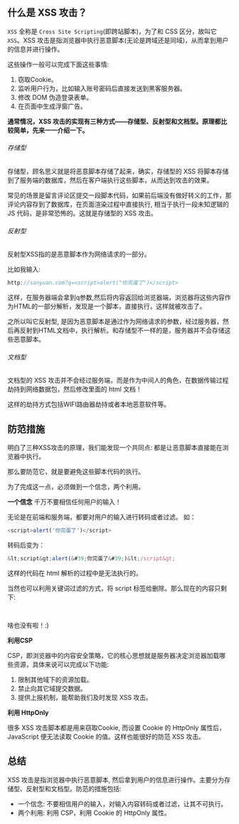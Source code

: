 ## 什么是 XSS 攻击？

`XSS` 全称是 `Cross Site Scripting`(即跨站脚本)，为了和 CSS 区分，故叫它 `XSS`。XSS 攻击是指浏览器中执行恶意脚本(无论是跨域还是同域)，从而拿到用户的信息并进行操作。

这些操作一般可以完成下面这些事情:

1. 窃取Cookie。
2. 监听用户行为，比如输入账号密码后直接发送到黑客服务器。
3. 修改 DOM 伪造登录表单。
4. 在页面中生成浮窗广告。

**通常情况，XSS 攻击的实现有三种方式——存储型、反射型和文档型。原理都比较简单，先来一一介绍一下。**

###### 存储型
存储型，顾名思义就是将恶意脚本存储了起来，确实，存储型的 XSS 将脚本存储到了服务端的数据库，然后在客户端执行这些脚本，从而达到攻击的效果。

常见的场景是留言评论区提交一段脚本代码，如果前后端没有做好转义的工作，那评论内容存到了数据库，在页面渲染过程中直接执行, 相当于执行一段未知逻辑的 JS 代码，是非常恐怖的。这就是存储型的 XSS 攻击。

###### 反射型

反射型XSS指的是恶意脚本作为网络请求的一部分。

比如我输入:
```javascript
http://sanyuan.com?q=<script>alert("你完蛋了")</script>
```

这样，在服务器端会拿到q参数,然后将内容返回给浏览器端，浏览器将这些内容作为HTML的一部分解析，发现是一个脚本，直接执行，这样就被攻击了。

之所以叫它反射型, 是因为恶意脚本是通过作为网络请求的参数，经过服务器，然后再反射到HTML文档中，执行解析。和存储型不一样的是，服务器并不会存储这些恶意脚本。

###### 文档型

文档型的 XSS 攻击并不会经过服务端，而是作为中间人的角色，在数据传输过程劫持到网络数据包，然后修改里面的 html 文档！

这样的劫持方式包括WIFI路由器劫持或者本地恶意软件等。

## 防范措施

明白了三种XSS攻击的原理，我们能发现一个共同点: 都是让恶意脚本直接能在浏览器中执行。

那么要防范它，就是要避免这些脚本代码的执行。

为了完成这一点，必须做到一个信念，两个利用。

**一个信念**
千万不要相信任何用户的输入！

无论是在前端和服务端，都要对用户的输入进行转码或者过滤。
如：
```javascript
<script>alert('你完蛋了')</script>
```
转码后变为：
```javascript
&lt;script&gt;alert(&#39;你完蛋了&#39;)&lt;/script&gt;
```
这样的代码在 html 解析的过程中是无法执行的。

当然也可以利用关键词过滤的方式，将 script 标签给删除。那么现在的内容只剩下:

```javascript
    
```
啥也没有啦！:)

**利用CSP**

CSP，即浏览器中的内容安全策略，它的核心思想就是服务器决定浏览器加载哪些资源，具体来说可以完成以下功能:

1. 限制其他域下的资源加载。
2. 禁止向其它域提交数据。
3. 提供上报机制，能帮助我们及时发现 XSS 攻击。

**利用 HttpOnly**

很多 XSS 攻击脚本都是用来窃取Cookie, 而设置 Cookie 的 HttpOnly 属性后，JavaScript 便无法读取 Cookie 的值。这样也能很好的防范 XSS 攻击。

## 总结

XSS 攻击是指浏览器中执行恶意脚本, 然后拿到用户的信息进行操作。主要分为存储型、反射型和文档型。防范的措施包括:

* 一个信念: 不要相信用户的输入，对输入内容转码或者过滤，让其不可执行。
* 两个利用: 利用 CSP，利用 Cookie 的 HttpOnly 属性。


